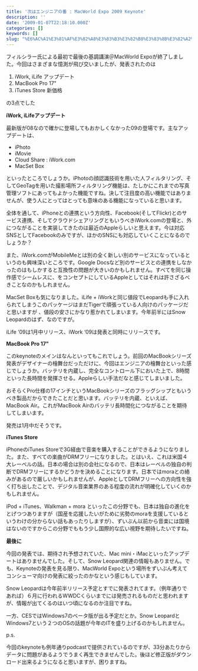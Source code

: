 ```yaml
---
title: '次はエンジニアの番 : MacWorld Expo 2009 Keynote'
description: ''
date: '2009-01-07T22:18:10.000Z'
categories: []
keywords: []
slug: "%E6%AC%A1%E3%81%AF%E3%82%A8%E3%83%B3%E3%82%B8%E3%83%8B%E3%82%A2%E3%81%AE%E7%95%AA+%3A+MacWorld+Expo+2009+Keynote"
---
```

フィルシラー氏による最初で最後の基調講演＠MacWorld Expoが終了しました。今回はさまざまな憶測が飛び交いましたが、発表されたのは

1.  iWork, iLife アップデート
2.  MacBook Pro 17"
3.  iTunes Store 新価格

の3点でした

**iWork, iLifeアップデート**

最新版が08なので確かに登場してもおかしくなかった09の登場です。主なアップデートは、

*   iPhoto
*   iMovie
*   Cloud Share : iWork.com
*   MacSet Box

といったところでしょうか。iPhotoの顔認識技術を用いた人フィルタリング、そしてGeoTagを用いた撮影場所フィルタリング機能は、たしかにこれまでの写真管理ソフトにあってもよかった機能ですね。決して注目度の高い機能ではありませんが、使う人にとってはとっても意味のある機能になっていると思います。

全体を通して、iPhoneとの連携という方向性、Facebook(そしてFlickr)とのサービス連携、そしてクラウドシェアリングともいうべきiWork.comの登場と、外につながることを実装してきたのは最近のAppleらしいと思えます。今は対応SNSとしてFacebookのみですが、ほかのSNSにも対応していくことになるのでしょうか？

また、iWork.comがMobileMeとは別の全く新しい別のサービスになっているというのも興味深いところです。Google Docsなど別のサービスとの連携をしなかったのはもしかすると互換性の問題が大きいのかもしれません。すべてを同じ操作感でシームレスに、をコンセプトにしているAppleとしてはそれは許さざるべきことなのかもしれません。

MacSet Boxも気になりました。iLife + iWorkと同じ値段でLeopardも手に入れられてしまうこのパッケージはまだTigerで頑張っている人向けのパッケージだと思いますが 、値段の安さにかなり惹かれてしまいます。今年前半にはSnow Leopardのはず、なのですが。

iLife ‘09は1月中リリース、iWork ‘09は発表と同時にリリースです。

**MacBook Pro 17"**

このkeynoteのメインはなんといってもこれでしょう。前回のMacBookシリーズ発表がデザイナーの檜舞台だっただけに、今回はエンジニアの檜舞台といった感じでしょうか。バッテリを内蔵し、完全なコントロール下においた上で、8時間といった長時間を発揮させる。Appleらしい手法だなと感じてしまいました。

おそらくPro仕様の17インチというMacBookシリーズのフラッグシップともいうべき製品だからできたことだと思います。バッテリを内蔵、といえば、MacBook Air。これがMacBook Airのバッテリ長時間化につながることを期待してしまいます。

発売は1月中だそうです。

**iTunes Store**

iPhoneのiTunes Storeで3G経由で音楽を購入することができるようになりました。また、すべての楽曲がDRMフリーになりました。とはいえ、これは米国４大レーベルの話。日本の場合は別の会社になるので、日本はレーベルの独自の判断でDRMフリーにするかどうかを決めることになります。日本ではmoraとの絡みがあるので厳しいかもしれませんが、AppleとしてDRMフリーへの方向性を強く打ち出したことで、デジタル音楽業界のある程度の流れが明確化していくのかもしれません。

iPod + iTunes、Walkman + mora といったこの分野でも、日本は独自の進化をとげつつありますが（国産を応援したいがために劣勢のmoraを支援しているというわけの分からない話もあったりしますが）、ずいぶん以前から音楽には国境はないのですからこの分野でももう少し国際的な広い視野を期待したいですね。

**最後に**

今回の発表では、期待され予想されていた、Mac mini・iMacといったアップデートはありませんでした。そして、Snow Leopard関連の情報もありません。でも、Keynoteの発表を見る限り、MacWorld Expoという場所をずいぶん考えてコンシューマ向けの発表に絞ったのかなという感じもしています。

Snow Leopardは今年前半リリース予定とすでに発表されてます。（例年通りであれば）６月に行われるWWDCくらいまでには発売されるものだと思われますが、情報が出てくるのはいつ頃になるのか注目ですね。

一方、CESではWindows7のベータ版が出る予定だとか。Snow LeopardとWindows7という２つのOSの話題が今年のITを盛り上げるのかもしれません。

p.s.

今回のkeynoteも例年通りpodcastで提供されているのですが、33分あたりからデータに問題があるようでうまく再生できませんでした。後ほど修正版がダウンロード出来るようになると思いますが、困りますね。